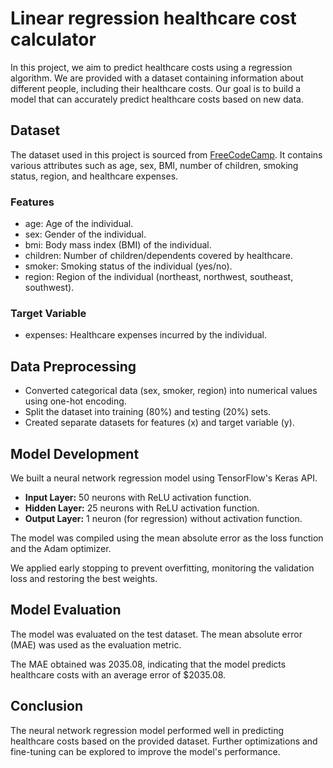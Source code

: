 ﻿# Linear regression healthcare cost calculator

In this project, we aim to predict healthcare costs using a regression algorithm. We are provided with a dataset containing information about different people, including their healthcare costs. Our goal is to build a model that can accurately predict healthcare costs based on new data.

## Dataset

The dataset used in this project is sourced from [FreeCodeCamp](https://www.freecodecamp.org/). It contains various attributes such as age, sex, BMI, number of children, smoking status, region, and healthcare expenses. 

### Features
- age: Age of the individual.
- sex: Gender of the individual.
- bmi: Body mass index (BMI) of the individual.
- children: Number of children/dependents covered by healthcare.
- smoker: Smoking status of the individual (yes/no).
- region: Region of the individual (northeast, northwest, southeast, southwest).

### Target Variable
- expenses: Healthcare expenses incurred by the individual.

## Data Preprocessing

- Converted categorical data (sex, smoker, region) into numerical values using one-hot encoding.
- Split the dataset into training (80%) and testing (20%) sets.
- Created separate datasets for features (x) and target variable (y).

## Model Development

We built a neural network regression model using TensorFlow's Keras API.

- **Input Layer:** 50 neurons with ReLU activation function.
- **Hidden Layer:** 25 neurons with ReLU activation function.
- **Output Layer:** 1 neuron (for regression) without activation function.

The model was compiled using the mean absolute error as the loss function and the Adam optimizer.

We applied early stopping to prevent overfitting, monitoring the validation loss and restoring the best weights.

## Model Evaluation

The model was evaluated on the test dataset. The mean absolute error (MAE) was used as the evaluation metric.

The MAE obtained was 2035.08, indicating that the model predicts healthcare costs with an average error of $2035.08.

## Conclusion

The neural network regression model performed well in predicting healthcare costs based on the provided dataset. Further optimizations and fine-tuning can be explored to improve the model's performance.

